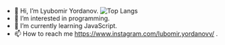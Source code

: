 - 👋 Hi, I’m Lyubomir Yordanov.                                                                              ![Top Langs](https://github-readme-stats.vercel.app/api/top-langs/?username=anuraghazra&layout=compact)
- 👀 I’m interested in programming.
- 🌱 I’m currently learning JavaScript.                       
- 📫 How to reach me https://www.instagram.com/lubomir.yordanovv/ .  


